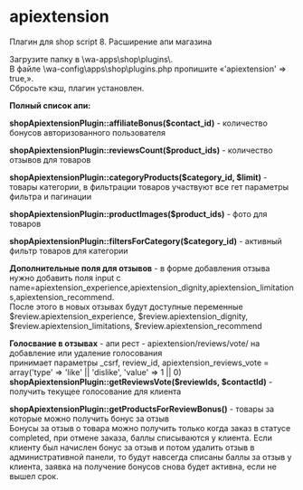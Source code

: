 # apiextension
Плагин для shop script 8. Расширение апи магазина

<p>Загрузите папку в \wa-apps\shop\plugins\.<br />
В файле \wa-config\apps\shop\plugins.php пропишите «'apiextension' => true,».<br />
Сбросьте кэш, плагин установлен.</p>

<p><b>Полный список апи:</b></p>


<p>
  <b>shopApiextensionPlugin::affiliateBonus($contact_id)</b> - количество бонусов авторизованного пользователя
</p>

<p>
  <b>shopApiextensionPlugin::reviewsCount($product_ids)</b> - количество отзывов для товаров
</p>

<p>
  <b>shopApiextensionPlugin::categoryProducts($category_id, $limit)</b> - товары категории, в фильтрации товаров участвуют все гет параметры фильтра и пагинации
</p>

<p>
  <b>shopApiextensionPlugin::productImages($product_ids)</b> - фото для товаров
</p>

<p>
  <b>shopApiextensionPlugin::filtersForCategory($category_id)</b> - активный фильтр товаров для категории
</p>

<p>
<b>Дополнительные поля для отзывов</b> - в форме добавления отзыва нужно добавить поля
input c name=apiextension_experience,apiextension_dignity,apiextension_limitations,apiextension_recommend.<br />
После этого в новых отзывах будут доступные переменные
$review.apiextension_experience, $review.apiextension_dignity, $review.apiextension_limitations, $review.apiextension_recommend
</p>

<p>
<b>Голосвание в отзывах</b> - апи рест - apiextension/reviews/vote/ на добавление или удаление голосования<br />
принимает параметры _csrf, review_id, apiextension_reviews_vote = array('type'  => 'like' || 'dislike', 'value' => 1 || 0)<br />
<b>shopApiextensionPlugin::getReviewsVote($reviewIds, $contactId)</b> - получить текущее голосование для клиента
</p>

<p>
<b>shopApiextensionPlugin::getProductsForReviewBonus()</b> - товары за которые можно получить бонус за отзыв<br />
Бонусы за отзыв о товара можно получить только когда заказ в статусе completed, при отмене заказа, баллы списываются у клиента. Если клиенту был начислен бонус за отзыв и потом удалить отзыв в административной панели, то будут навсегда списаны баллы за отзыв у клиента, заявка на получение бонусов снова будет активна, если не вышел срок.
</p>
